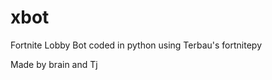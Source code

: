# xbot
</h>Fortnite Lobby Bot coded in python using Terbau's fortnitepy</h>
<p>Made by brain and Tj</p>
